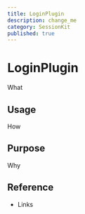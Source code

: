 ```yaml
---
title: LoginPlugin
description: change_me
category: SessionKit
published: true
---
```


# LoginPlugin

What

## Usage

How

## Purpose

Why

## Reference

- Links
